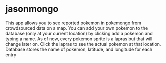 # jasonmongo
This app allows you to see reported pokemon in pokemongo from crowdsourced data on a map. 
You can add your own pokemon to the database (only at your current location) by clicking add a pokemon and typing a name.
As of now, every pokemon sprite is a lapras but that will change later on. Click the lapras to see the actual pokemon at that location.
Database stores the name of pokemon, latitude, and longitude for each entry
